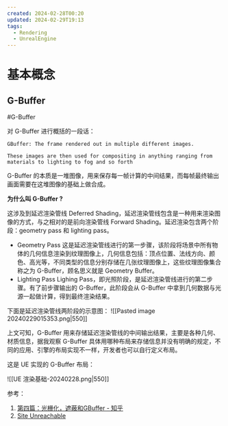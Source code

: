```yaml
---
created: 2024-02-28T00:20
updated: 2024-02-29T19:13
tags:
  - Rendering
  - UnrealEngine
---
```

# 基本概念

## G-Buffer

#G-Buffer

对 G-Buffer 进行概括的一段话：

```
GBuffer: The frame rendered out in multiple different images. 

These images are then used for compositing in anything ranging from materials to lighting to fog and so forth
```

G-Buffer 的本质是一堆图像，用来保存每一帧计算的中间结果，而每帧最终输出画面需要在这堆图像的基础上做合成。

**为什么叫 G-Buffer ?**

这涉及到延迟渲染管线 Deferred Shading，延迟渲染管线包含是一种用来渲染图像的方式，与之相对的是前向渲染管线 Forward Shading。延迟渲染包含两个阶段：geometry pass 和 lighting pass。

- Geometry Pass
	这是延迟渲染管线进行的第一步骤，该阶段将场景中所有物体的几何信息渲染到纹理图像上，几何信息包括：顶点位置、法线方向、颜色、高光等，不同类型的信息分别存储在几张纹理图像上，这些纹理图像集合称之为 G-Buffer，顾名思义就是 Geometry Buffer。
- Lighting Pass
	Lighing Pass，即光照阶段，是延迟渲染管线进行的第二步骤。有了前步骤输出的 G-Buffer，此阶段会从 G-Buffer 中拿到几何数据与光源一起做计算，得到最终渲染结果。

下面是延迟渲染管线两阶段的示意图：
![[Pasted image 20240229015353.png|550]]

上文可知，G-Buffer 用来存储延迟渲染管线的中间输出结果，主要是各种几何、材质信息，据我观察 G-Buffer 具体用哪种布局来存储信息并没有明确的规定，不同的应用、引擎的布局实现不一样，开发者也可以自行定义布局。

这是 UE 实现的 G-Buffer 布局：

![[UE 渲染基础-20240228.png|550]]

参考：
1. [第四篇：光栅化，遮蔽和GBuffer - 知乎](https://zhuanlan.zhihu.com/p/674943090)
2. [Site Unreachable](https://learnopengl.com/Advanced-Lighting/Deferred-Shading)